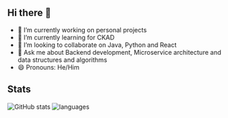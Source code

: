 ## Hi there 👋
- 🔭 I’m currently working on personal projects
- 🌱 I’m currently learning for CKAD
- 👯 I’m looking to collaborate on Java, Python and React
- 💬 Ask me about Backend development, Microservice architecture and data structures and algorithms
- 😄 Pronouns: He/Him

## Stats
<img align="center" src="https://github-readme-stats.vercel.app/api?username=Yachitha&show_icons=true&include_all_commits=true&theme=dracula" alt="GitHub stats" />
<img align="center" src="https://github-readme-stats.vercel.app/api/top-langs/?username=Yachitha&&exclude_repo=Yachitha&layout=compact&theme=dracula" alt="languages"/>
